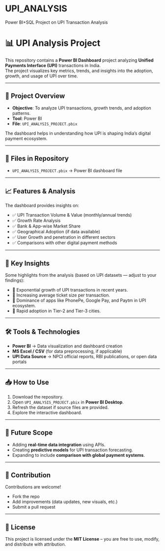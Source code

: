 # UPI_ANALYSIS
Power BI+SQL Project on UPI Transaction Analysis
# 📊 UPI Analysis Project

This repository contains a **Power BI Dashboard** project analyzing **Unified Payments Interface (UPI)** transactions in India.  
The project visualizes key metrics, trends, and insights into the adoption, growth, and usage of UPI over time.

---

## 🚀 Project Overview
- **Objective**: To analyze UPI transactions, growth trends, and adoption patterns.  
- **Tool**: Power BI  
- **File**: `UPI_ANALYSIS_PROJECT.pbix`  

The dashboard helps in understanding how UPI is shaping India’s digital payment ecosystem.

---

## 📂 Files in Repository
- `UPI_ANALYSIS_PROJECT.pbix` → Power BI dashboard file  



---

## 📈 Features & Analysis
The dashboard provides insights on:  
- ✅ UPI Transaction Volume & Value (monthly/annual trends)  
- ✅ Growth Rate Analysis  
- ✅ Bank & App-wise Market Share  
- ✅ Geographical Adoption (if data available)  
- ✅ User Growth and penetration in different sectors  
- ✅ Comparisons with other digital payment methods  

---

## 🔑 Key Insights
Some highlights from the analysis (based on UPI datasets — adjust to your findings):  
- 📌 Exponential growth of UPI transactions in recent years.  
- 📌 Increasing average ticket size per transaction.  
- 📌 Dominance of apps like PhonePe, Google Pay, and Paytm in UPI ecosystem.  
- 📌 Rapid adoption in Tier-2 and Tier-3 cities.  

---

## 🛠️ Tools & Technologies
- **Power BI** → Data visualization and dashboard creation  
- **MS Excel / CSV** (for data preprocessing, if applicable)  
- **UPI Data Source** → NPCI official reports, RBI publications, or open data portals  

---



## 📥 How to Use
1. Download the repository.  
2. Open `UPI_ANALYSIS_PROJECT.pbix` in **Power BI Desktop**.  
3. Refresh the dataset if source files are provided.  
4. Explore the interactive dashboard.  

---

## 🔮 Future Scope
- Adding **real-time data integration** using APIs.  
- Creating **predictive models** for UPI transaction forecasting.  
- Expanding to include **comparison with global payment systems**.  

---

## 🤝 Contribution
Contributions are welcome!  
- Fork the repo  
- Add improvements (data updates, new visuals, etc.)  
- Submit a pull request  

---

## 📜 License
This project is licensed under the **MIT License** – you are free to use, modify, and distribute with attribution.  
